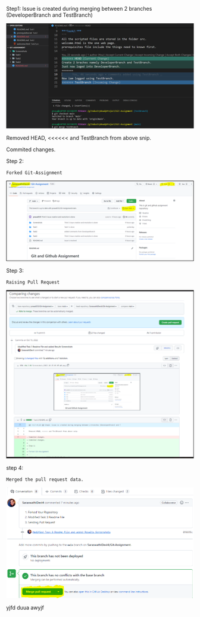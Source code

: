 Step1: Issue is created during merging between 2 branches (DeveloperBranch and TestBranch)

![](/./Screenshots/issueCreated.png)

Removed HEAD, <<<<<< and TestBranch from above snip.

Commited changes. 

Step 2: 
```
Forked Git-Assignment
```
![](/./Screenshots/2022-10-15-09-05-48.png)

Step 3:
```
Raising Pull Request
```
![](../Screenshots/2022-10-15-09-42-05.png/)

step 4:
```
Merged the pull request data.
```
![](../Screenshots/2022-10-15-09-40-47.png/)

yjfd
duua
awyjf